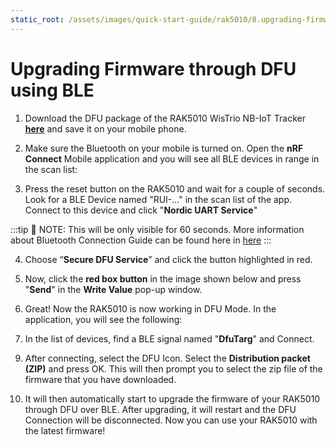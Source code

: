 ```yaml
---
static_root: /assets/images/quick-start-guide/rak5010/8.upgrading-firmware
---
```


# Upgrading Firmware through DFU using BLE
1. Download the DFU package of the RAK5010 WisTrio NB-IoT Tracker [**here**](https://downloads.rakwireless.com/en/Cellular/RAK5010/Firmware/DFU-Package/) and save it on your mobile phone.

2. Make sure the Bluetooth on your mobile is turned on. Open the **nRF Connect** Mobile application and you will see all BLE devices in range in the scan list:

<rk-img
  :src="`${$frontmatter.static_root}/mnzoayqdsaquxxdimpnw.jpg`"
  width="50%"
  figure-number="1"
  caption="Available Bluetooth Devices in the Nordic App"
/>

3. Press the reset button on the RAK5010 and wait for a couple of seconds. Look for a BLE Device named "RUI-..." in the scan list of the app. Connect to this device and click "**Nordic UART Service**"

:::tip 📝 NOTE:
 This will be only visible for 60 seconds. More information about Bluetooth Connection Guide can be found here in [here](bluetooth-connection-modes)
:::

<rk-img
  :src="`${$frontmatter.static_root}/wwbnonxp1ugf6jtckbm6.jpg`"
  width="100%"
  figure-number="2"
  caption="Secure DFU Service in the Nordic App"
/>


4. Choose “**Secure DFU Service**” and click the button highlighted in red.

<rk-img
  :src="`${$frontmatter.static_root}/qxw4hh00xqmcv85df1f7.jpg`"
  width="100%"
  figure-number="3"
  caption="Buttonless DFU"
/>

5. Now, click the **red box button** in the image shown below and press "**Send**" in the **Write Value** pop-up window.

<rk-img
  :src="`${$frontmatter.static_root}/xb1hntew7qrbct9et5hz.jpg`"
  width="100%"
  figure-number="4"
  caption="Resetting the Bootloader via Bluetooth"
/>

6. Great! Now the RAK5010 is now working in DFU Mode. In the application, you will see the following:

<rk-img
  :src="`${$frontmatter.static_root}/qmi89z3vqxvukvbiodnc.jpg`"
  width="50%"
  figure-number="5"
  caption="RAK5010 Default Status Overview after Resetting"
/>

7.  In the list of devices, find a BLE signal named "**DfuTarg**" and Connect.

<rk-img
  :src="`${$frontmatter.static_root}/g2v0fkj63cbuwtt24mht.jpg`"
  width="50%"
  figure-number="6"
  caption="RAK5010 Default Bluetooth ID after Resetting"
/>

9. After connecting, select the DFU Icon. Select the **Distribution packet (ZIP)** and press OK. This will then prompt you to select the zip file of the firmware that you have downloaded.

<rk-img
  :src="`${$frontmatter.static_root}/pqnewr61x87nv5nrxovs.jpg`"
  width="100%"
  figure-number="7"
  caption="Distribution Packet File Type under DFU"
/>

10. It will then automatically start to upgrade the firmware of your RAK5010 through DFU over BLE. After upgrading, it will restart and the DFU Connection will be disconnected. Now you can use your RAK5010 with the latest firmware!

<rk-img
  :src="`${$frontmatter.static_root}/nzilnqodbz6x33uvnpp4.jpg`"
  width="50%"
  figure-number="8"
  caption="DFU Upgrading of RAK5010 Firmwave via BLE"
/>